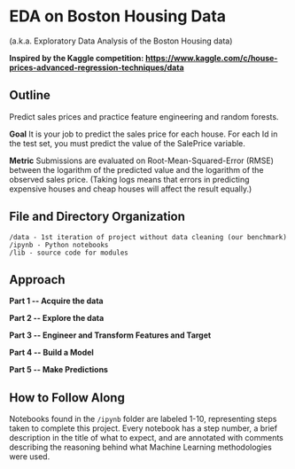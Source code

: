 # EDA on Boston Housing Data
(a.k.a. Exploratory Data Analysis of the Boston Housing data)

**Inspired by the Kaggle competition: https://www.kaggle.com/c/house-prices-advanced-regression-techniques/data**


## Outline 

Predict sales prices and practice feature engineering and random forests. 

**Goal**
It is your job to predict the sales price for each house. For each Id in the test set, you must predict the value of the SalePrice variable. 

**Metric**
Submissions are evaluated on Root-Mean-Squared-Error (RMSE) between the logarithm of the predicted value and the logarithm of the observed sales price. (Taking logs means that errors in predicting expensive houses and cheap houses will affect the result equally.)


## File and Directory Organization

```
/data - 1st iteration of project without data cleaning (our benchmark)
/ipynb - Python notebooks
/lib - source code for modules
```


## Approach

**Part 1 -- Acquire the data**<br>


**Part 2 -- Explore the data**<br>


**Part 3 -- Engineer and Transform Features and Target**<br>


**Part 4 -- Build a Model**<br>


**Part 5 -- Make Predictions**<br>



## How to Follow Along

Notebooks found in the `/ipynb` folder are labeled 1-10, representing steps taken to complete this project. Every notebook has a step number, a brief description in the title of what to expect, and are annotated with comments describing the reasoning behind what Machine Learning methodologies were used. 